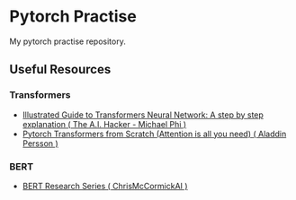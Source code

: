 # Pytorch Practise
My pytorch practise repository.

## Useful Resources
### Transformers
  - <a href="https://www.youtube.com/watch?v=4Bdc55j80l8" target="_blank">Illustrated Guide to Transformers Neural Network: A step by step explanation ( The A.I. Hacker - Michael Phi )</a>
  - <a href="https://www.youtube.com/watch?v=U0s0f995w14" target="_blank">Pytorch Transformers from Scratch (Attention is all you need) ( Aladdin Persson )</a>
### BERT
  - <a href="https://youtube.com/playlist?list=PLam9sigHPGwOBuH4_4fr-XvDbe5uneaf6" target="_blank">BERT Research Series ( ChrisMcCormickAI )</a>
